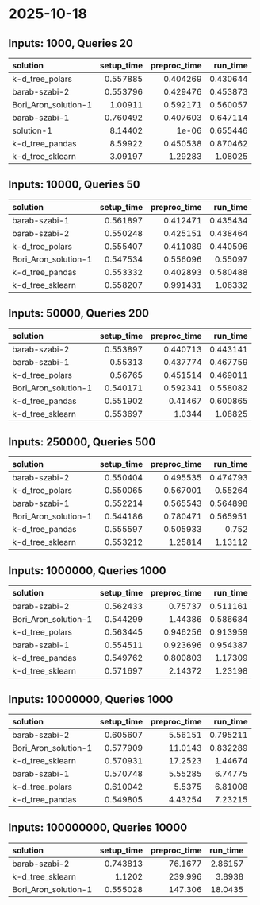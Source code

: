 # 2025-10-18

## Inputs: 1000, Queries 20

| solution             |   setup_time |   preproc_time |   run_time |
|:---------------------|-------------:|---------------:|-----------:|
| k-d_tree_polars      |     0.557885 |       0.404269 |   0.430644 |
| barab-szabi-2        |     0.553796 |       0.429476 |   0.453873 |
| Bori_Aron_solution-1 |     1.00911  |       0.592171 |   0.560057 |
| barab-szabi-1        |     0.760492 |       0.407603 |   0.647114 |
| solution-1           |     8.14402  |       1e-06    |   0.655446 |
| k-d_tree_pandas      |     8.59922  |       0.450538 |   0.870462 |
| k-d_tree_sklearn     |     3.09197  |       1.29283  |   1.08025  |

## Inputs: 10000, Queries 50

| solution             |   setup_time |   preproc_time |   run_time |
|:---------------------|-------------:|---------------:|-----------:|
| barab-szabi-1        |     0.561897 |       0.412471 |   0.435434 |
| barab-szabi-2        |     0.550248 |       0.425151 |   0.438464 |
| k-d_tree_polars      |     0.555407 |       0.411089 |   0.440596 |
| Bori_Aron_solution-1 |     0.547534 |       0.556096 |   0.55097  |
| k-d_tree_pandas      |     0.553332 |       0.402893 |   0.580488 |
| k-d_tree_sklearn     |     0.558207 |       0.991431 |   1.06332  |

## Inputs: 50000, Queries 200

| solution             |   setup_time |   preproc_time |   run_time |
|:---------------------|-------------:|---------------:|-----------:|
| barab-szabi-2        |     0.553897 |       0.440713 |   0.443141 |
| barab-szabi-1        |     0.55313  |       0.437774 |   0.467759 |
| k-d_tree_polars      |     0.56765  |       0.451514 |   0.469011 |
| Bori_Aron_solution-1 |     0.540171 |       0.592341 |   0.558082 |
| k-d_tree_pandas      |     0.551902 |       0.41467  |   0.600865 |
| k-d_tree_sklearn     |     0.553697 |       1.0344   |   1.08825  |

## Inputs: 250000, Queries 500

| solution             |   setup_time |   preproc_time |   run_time |
|:---------------------|-------------:|---------------:|-----------:|
| barab-szabi-2        |     0.550404 |       0.495535 |   0.474793 |
| k-d_tree_polars      |     0.550065 |       0.567001 |   0.55264  |
| barab-szabi-1        |     0.552214 |       0.565543 |   0.564898 |
| Bori_Aron_solution-1 |     0.544186 |       0.780471 |   0.565951 |
| k-d_tree_pandas      |     0.555597 |       0.505933 |   0.752    |
| k-d_tree_sklearn     |     0.553212 |       1.25814  |   1.13112  |

## Inputs: 1000000, Queries 1000

| solution             |   setup_time |   preproc_time |   run_time |
|:---------------------|-------------:|---------------:|-----------:|
| barab-szabi-2        |     0.562433 |       0.75737  |   0.511161 |
| Bori_Aron_solution-1 |     0.544299 |       1.44386  |   0.586684 |
| k-d_tree_polars      |     0.563445 |       0.946256 |   0.913959 |
| barab-szabi-1        |     0.554511 |       0.923696 |   0.954387 |
| k-d_tree_pandas      |     0.549762 |       0.800803 |   1.17309  |
| k-d_tree_sklearn     |     0.571697 |       2.14372  |   1.23198  |

## Inputs: 10000000, Queries 1000

| solution             |   setup_time |   preproc_time |   run_time |
|:---------------------|-------------:|---------------:|-----------:|
| barab-szabi-2        |     0.605607 |        5.56151 |   0.795211 |
| Bori_Aron_solution-1 |     0.577909 |       11.0143  |   0.832289 |
| k-d_tree_sklearn     |     0.570931 |       17.2523  |   1.44674  |
| barab-szabi-1        |     0.570748 |        5.55285 |   6.74775  |
| k-d_tree_polars      |     0.610042 |        5.5375  |   6.81008  |
| k-d_tree_pandas      |     0.549805 |        4.43254 |   7.23215  |

## Inputs: 100000000, Queries 10000

| solution             |   setup_time |   preproc_time |   run_time |
|:---------------------|-------------:|---------------:|-----------:|
| barab-szabi-2        |     0.743813 |        76.1677 |    2.86157 |
| k-d_tree_sklearn     |     1.1202   |       239.996  |    3.8938  |
| Bori_Aron_solution-1 |     0.555028 |       147.306  |   18.0435  |